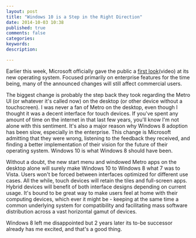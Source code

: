 ```yaml
---
layout: post
title: "Windows 10 is a Step in the Right Direction"
date: 2014-10-03 10:38
published: true
comments: false
categories: 
keywords: 
description: 

---
```


Earlier this week, Microsoft officially gave the public a [first look](https://www.youtube.com/watch?v=NfveyXCsiA8&feature=youtu.be)(video) at its new operating system.  Focused primarily on enterprise features for the time being, many of the announced changes will still affect commercial users.

The biggest change is probably the step back they took regarding the Metro UI (or whatever it's called now) on the desktop (or other device without a touchscreen).  I was never a fan of Metro on the desktop, even though I thought it was a decent interface for touch devices.  If you've spent any amount of time on the internet in that last few years, you'll know I'm not alone with this sentiment.  It's also a major reason why Windows 8 adoption has been slow, especially in the enterprise.  This change is Microsoft admitting that they were wrong, listening to the feedback they received, and finding a better implementation of their vision for the future of their operating system.  Windows 10 is what Windows 8 should have been.

Without a doubt, the new start menu and windowed Metro apps on the desktop alone will surely make Windows 10 to Windows 8 what  7 was to Vista.  Users won't be forced between interfaces optimized for different use cases.  All the while, touch devices will retain the tiles and full-screen apps.  Hybrid devices will benefit of both interface designs depending on current usage.  It's bound to be  great way to make users feel at home with their computing devices, which ever it might be - keeping at the same time a common underlying system for compatibility and facilitating mass software distribution across a vast horizontal gamut of devices.

Windows 8 left me disappointed but 2 years later its to-be successor already has me excited, and that's a good thing.
